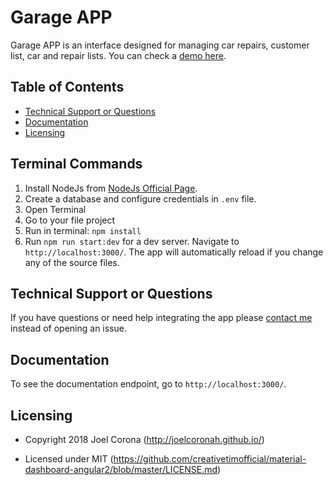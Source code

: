 # Garage APP
Garage APP is an interface designed for managing car repairs, customer list, car and repair lists. You can check a [demo here](https://api.garage.codenity.net/).

## Table of Contents

* [Technical Support or Questions](#technical-support-or-questions)
* [Documentation](#docs)
* [Licensing](#licensing)

## Terminal Commands

1. Install NodeJs from [NodeJs Official Page](https://nodejs.org/en).
2. Create a database and configure credentials in ```.env``` file.
3. Open Terminal
4. Go to your file project
5. Run in terminal: ```npm install```
6. Run `npm run start:dev` for a dev server. Navigate to `http://localhost:3000/`. The app will automatically reload if you change any of the source files.

## Technical Support or Questions

If you have questions or need help integrating the app please [contact me](http://joelcoronah.github.io/) instead of opening an issue.

## Documentation

To see the documentation endpoint, go to `http://localhost:3000/`.


## Licensing

- Copyright 2018 Joel Corona (http://joelcoronah.github.io/)

- Licensed under MIT (https://github.com/creativetimofficial/material-dashboard-angular2/blob/master/LICENSE.md)
